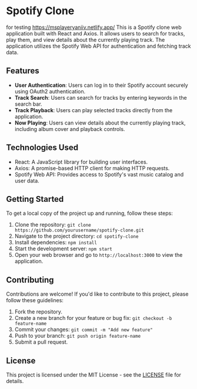 # Spotify Clone
for testing https://msplayeryaniiv.netlify.app/
This is a Spotify clone web application built with React and Axios. It allows users to search for tracks, play them, and view details about the currently playing track. The application utilizes the Spotify Web API for authentication and fetching track data.

## Features

- **User Authentication**: Users can log in to their Spotify account securely using OAuth2 authentication.
- **Track Search**: Users can search for tracks by entering keywords in the search bar.
- **Track Playback**: Users can play selected tracks directly from the application.
- **Now Playing**: Users can view details about the currently playing track, including album cover and playback controls.

## Technologies Used

- React: A JavaScript library for building user interfaces.
- Axios: A promise-based HTTP client for making HTTP requests.
- Spotify Web API: Provides access to Spotify's vast music catalog and user data.

## Getting Started

To get a local copy of the project up and running, follow these steps:

1. Clone the repository: `git clone https://github.com/yourusername/spotify-clone.git`
2. Navigate to the project directory: `cd spotify-clone`
3. Install dependencies: `npm install`
4. Start the development server: `npm start`
5. Open your web browser and go to `http://localhost:3000` to view the application.

## Contributing

Contributions are welcome! If you'd like to contribute to this project, please follow these guidelines:

1. Fork the repository.
2. Create a new branch for your feature or bug fix: `git checkout -b feature-name`
3. Commit your changes: `git commit -m "Add new feature"`
4. Push to your branch: `git push origin feature-name`
5. Submit a pull request.

## License

This project is licensed under the MIT License - see the [LICENSE](LICENSE) file for details.
